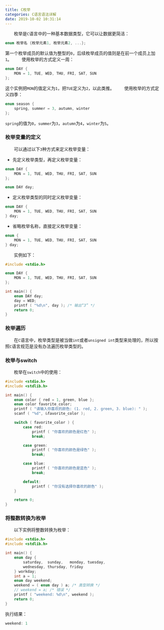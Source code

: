 ```yaml
---
title: C枚举
categories: C语言语法详解
date: 2019-10-02 10:31:14
---
```

&emsp;&emsp;枚举是`C`语言中的一种基本数据类型，它可以让数据更简洁：<!--more-->

``` cpp
enum 枚举名 {枚举元素1, 枚举元素2, ...};
```

第一个枚举成员的默认值为整型的`0`，后续枚举成员的值则是在前一个成员上加`1`。
&emsp;&emsp;使用枚举的方式定义一周：

``` cpp
enum DAY {
    MON = 1, TUE, WED, THU, FRI, SAT, SUN
};
```

这个实例把`MON`的值定义为`1`，把`TUE`定义为`2`，以此类推。
&emsp;&emsp;使用枚举的方式定义四季：

``` cpp
enum season {
    spring, summer = 3, autumn, winter
};
```

`spring`的值为`0`，`summer`为`3`，`autumn`为`4`，`winter`为`5`。

### 枚举变量的定义

&emsp;&emsp;可以通过以下`3`种方式来定义枚举变量：

- 先定义枚举类型，再定义枚举变量：

``` cpp
enum DAY {
    MON = 1, TUE, WED, THU, FRI, SAT, SUN
};

enum DAY day;
```

- 定义枚举类型的同时定义枚举变量：

``` cpp
enum DAY {
    MON = 1, TUE, WED, THU, FRI, SAT, SUN
} day;
```

- 省略枚举名称，直接定义枚举变量：

``` cpp
enum {
    MON = 1, TUE, WED, THU, FRI, SAT, SUN
} day;
```

&emsp;&emsp;实例如下：

``` cpp
#include <stdio.h>

enum DAY {
    MON = 1, TUE, WED, THU, FRI, SAT, SUN
};

int main() {
    enum DAY day;
    day = WED;
    printf ( "%d\n", day ); /* 输出“3” */
    return 0;
}
```

### 枚举遍历

&emsp;&emsp;在`C`语言中，枚举类型是被当做`int`或者`unsigned int`类型来处理的，所以按照`C`语言规范是没有办法遍历枚举类型的。

### 枚举与switch

&emsp;&emsp;枚举在`switch`中的使用：

``` cpp
#include <stdio.h>
#include <stdlib.h>

int main() {
    enum color { red = 1, green, blue };
    enum color favorite_color;
    printf ( "请输入你喜欢的颜色: (1. red, 2. green, 3. blue): " );
    scanf ( "%d", &favorite_color );

    switch ( favorite_color ) {
        case red:
            printf ( "你喜欢的颜色是红色" );
            break;

        case green:
            printf ( "你喜欢的颜色是绿色" );
            break;

        case blue:
            printf ( "你喜欢的颜色是蓝色" );
            break;

        default:
            printf ( "你没有选择你喜欢的颜色" );
    }

    return 0;
}
```

### 将整数转换为枚举

&emsp;&emsp;以下实例将整数转换为枚举：

``` cpp
#include <stdio.h>
#include <stdlib.h>

int main() {
    enum day {
        saturday,  sunday,   monday, tuesday,
        wednesday, thursday, friday
    } workday;
    int a = 1;
    enum day weekend;
    weekend = ( enum day ) a; /* 类型转换 */
    // weekend = a; /* 错误 */
    printf ( "weekend: %d\n", weekend );
    return 0;
}
```

执行结果：

``` cpp
weekend: 1
```